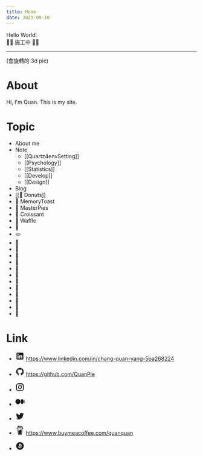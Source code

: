 ```yaml
---
title: Home
date: 2023-09-10
---
```

Hello World! 
<br>
🚧🚧  施工中 🚧🚧 

---
(會旋轉的 3d pie)


# About
Hi, I'm Quan. This is my site.
# Topic
- About me
- Note
	- [[Quartz4envSetting]]
	- [[Psychology]]
	- [[Statistics]]
	- [[Develop]]
	- [[Design]]
- Blog
- [[🍩  Donuts]]
- 🍞 MemoryToast
- 🥧 MasterPies
- 🥐 Croissant
- 🧇 Waffle
- 🥖
- 🫓
- 🥨
- 🥯
- 🧇
- 🥪
- 🍕
- 🧁
- 🧈
- 🥣
- 🥚
- 🥛
- 🧂
- 🍩



# Link
- <svg width="24" height="24" viewBox="0 0 24 24" xmlns="http://www.w3.org/2000/svg"><path fill="currentColor" d="M19 3a2 2 0 0 1 2 2v14a2 2 0 0 1-2 2H5a2 2 0 0 1-2-2V5a2 2 0 0 1 2-2h14m-.5 15.5v-5.3a3.26 3.26 0 0 0-3.26-3.26c-.85 0-1.84.52-2.32 1.3v-1.11h-2.79v8.37h2.79v-4.93c0-.77.62-1.4 1.39-1.4a1.4 1.4 0 0 1 1.4 1.4v4.93h2.79M6.88 8.56a1.68 1.68 0 0 0 1.68-1.68c0-.93-.75-1.69-1.68-1.69a1.69 1.69 0 0 0-1.69 1.69c0 .93.76 1.68 1.69 1.68m1.39 9.94v-8.37H5.5v8.37h2.77Z"/></svg> https://www.linkedin.com/in/chang-quan-yang-5ba268224
- <svg width="24" height="24" viewBox="0 0 24 24" xmlns="http://www.w3.org/2000/svg"><path fill="currentColor" d="M12 2A10 10 0 0 0 2 12c0 4.42 2.87 8.17 6.84 9.5c.5.08.66-.23.66-.5v-1.69c-2.77.6-3.36-1.34-3.36-1.34c-.46-1.16-1.11-1.47-1.11-1.47c-.91-.62.07-.6.07-.6c1 .07 1.53 1.03 1.53 1.03c.87 1.52 2.34 1.07 2.91.83c.09-.65.35-1.09.63-1.34c-2.22-.25-4.55-1.11-4.55-4.92c0-1.11.38-2 1.03-2.71c-.1-.25-.45-1.29.1-2.64c0 0 .84-.27 2.75 1.02c.79-.22 1.65-.33 2.5-.33c.85 0 1.71.11 2.5.33c1.91-1.29 2.75-1.02 2.75-1.02c.55 1.35.2 2.39.1 2.64c.65.71 1.03 1.6 1.03 2.71c0 3.82-2.34 4.66-4.57 4.91c.36.31.69.92.69 1.85V21c0 .27.16.59.67.5C19.14 20.16 22 16.42 22 12A10 10 0 0 0 12 2Z"/></svg> https://github.com/QuanPie
- <svg width="24" height="24" viewBox="0 0 24 24" xmlns="http://www.w3.org/2000/svg"><path fill="currentColor" d="M7.8 2h8.4C19.4 2 22 4.6 22 7.8v8.4a5.8 5.8 0 0 1-5.8 5.8H7.8C4.6 22 2 19.4 2 16.2V7.8A5.8 5.8 0 0 1 7.8 2m-.2 2A3.6 3.6 0 0 0 4 7.6v8.8C4 18.39 5.61 20 7.6 20h8.8a3.6 3.6 0 0 0 3.6-3.6V7.6C20 5.61 18.39 4 16.4 4H7.6m9.65 1.5a1.25 1.25 0 0 1 1.25 1.25A1.25 1.25 0 0 1 17.25 8A1.25 1.25 0 0 1 16 6.75a1.25 1.25 0 0 1 1.25-1.25M12 7a5 5 0 0 1 5 5a5 5 0 0 1-5 5a5 5 0 0 1-5-5a5 5 0 0 1 5-5m0 2a3 3 0 0 0-3 3a3 3 0 0 0 3 3a3 3 0 0 0 3-3a3 3 0 0 0-3-3Z"/></svg> 
- <svg width="24" height="24" viewBox="0 0 24 24" xmlns="http://www.w3.org/2000/svg"><path fill="currentColor" d="M13.54 12a6.8 6.8 0 0 1-6.77 6.82A6.8 6.8 0 0 1 0 12a6.8 6.8 0 0 1 6.77-6.82A6.8 6.8 0 0 1 13.54 12zm7.42 0c0 3.54-1.51 6.42-3.38 6.42c-1.87 0-3.39-2.88-3.39-6.42s1.52-6.42 3.39-6.42s3.38 2.88 3.38 6.42M24 12c0 3.17-.53 5.75-1.19 5.75c-.66 0-1.19-2.58-1.19-5.75s.53-5.75 1.19-5.75C23.47 6.25 24 8.83 24 12z"/></svg> 
- <svg width="24" height="24" viewBox="0 0 24 24" xmlns="http://www.w3.org/2000/svg"><path fill="currentColor" d="M22.46 6c-.77.35-1.6.58-2.46.69c.88-.53 1.56-1.37 1.88-2.38c-.83.5-1.75.85-2.72 1.05C18.37 4.5 17.26 4 16 4c-2.35 0-4.27 1.92-4.27 4.29c0 .34.04.67.11.98C8.28 9.09 5.11 7.38 3 4.79c-.37.63-.58 1.37-.58 2.15c0 1.49.75 2.81 1.91 3.56c-.71 0-1.37-.2-1.95-.5v.03c0 2.08 1.48 3.82 3.44 4.21a4.22 4.22 0 0 1-1.93.07a4.28 4.28 0 0 0 4 2.98a8.521 8.521 0 0 1-5.33 1.84c-.34 0-.68-.02-1.02-.06C3.44 20.29 5.7 21 8.12 21C16 21 20.33 14.46 20.33 8.79c0-.19 0-.37-.01-.56c.84-.6 1.56-1.36 2.14-2.23Z"/></svg> 

- <svg width="24" height="24" viewBox="0 0 24 24" xmlns="http://www.w3.org/2000/svg"><path fill="currentColor" d="m20.216 6.415l-.132-.666c-.119-.598-.388-1.163-1.001-1.379c-.197-.069-.42-.098-.57-.241c-.152-.143-.196-.366-.231-.572c-.065-.378-.125-.756-.192-1.133c-.057-.325-.102-.69-.25-.987c-.195-.4-.597-.634-.996-.788a5.723 5.723 0 0 0-.626-.194c-1-.263-2.05-.36-3.077-.416a25.834 25.834 0 0 0-3.7.062c-.915.083-1.88.184-2.75.5c-.318.116-.646.256-.888.501c-.297.302-.393.77-.177 1.146c.154.267.415.456.692.58c.36.162.737.284 1.123.366c1.075.238 2.189.331 3.287.37c1.218.05 2.437.01 3.65-.118c.299-.033.598-.073.896-.119c.352-.054.578-.513.474-.834c-.124-.383-.457-.531-.834-.473c-.466.074-.96.108-1.382.146c-1.177.08-2.358.082-3.536.006a22.228 22.228 0 0 1-1.157-.107c-.086-.01-.18-.025-.258-.036c-.243-.036-.484-.08-.724-.13c-.111-.027-.111-.185 0-.212h.005c.277-.06.557-.108.838-.147h.002c.131-.009.263-.032.394-.048a25.076 25.076 0 0 1 3.426-.12c.674.019 1.347.067 2.017.144l.228.031c.267.04.533.088.798.145c.392.085.895.113 1.07.542c.055.137.08.288.111.431l.319 1.484a.237.237 0 0 1-.199.284h-.003c-.037.006-.075.01-.112.015a36.704 36.704 0 0 1-4.743.295a37.059 37.059 0 0 1-4.699-.304c-.14-.017-.293-.042-.417-.06c-.326-.048-.649-.108-.973-.161c-.393-.065-.768-.032-1.123.161c-.29.16-.527.404-.675.701c-.154.316-.199.66-.267 1c-.069.34-.176.707-.135 1.056c.087.753.613 1.365 1.37 1.502a39.69 39.69 0 0 0 11.343.376a.483.483 0 0 1 .535.53l-.071.697l-1.018 9.907c-.041.41-.047.832-.125 1.237c-.122.637-.553 1.028-1.182 1.171c-.577.131-1.165.2-1.756.205c-.656.004-1.31-.025-1.966-.022c-.699.004-1.556-.06-2.095-.58c-.475-.458-.54-1.174-.605-1.793l-.731-7.013l-.322-3.094c-.037-.351-.286-.695-.678-.678c-.336.015-.718.3-.678.679l.228 2.185l.949 9.112c.147 1.344 1.174 2.068 2.446 2.272c.742.12 1.503.144 2.257.156c.966.016 1.942.053 2.892-.122c1.408-.258 2.465-1.198 2.616-2.657c.34-3.332.683-6.663 1.024-9.995l.215-2.087a.484.484 0 0 1 .39-.426c.402-.078.787-.212 1.074-.518c.455-.488.546-1.124.385-1.766zm-1.478.772c-.145.137-.363.201-.578.233c-2.416.359-4.866.54-7.308.46c-1.748-.06-3.477-.254-5.207-.498c-.17-.024-.353-.055-.47-.18c-.22-.236-.111-.71-.054-.995c.052-.26.152-.609.463-.646c.484-.057 1.046.148 1.526.22c.577.088 1.156.159 1.737.212c2.48.226 5.002.19 7.472-.14c.45-.06.899-.13 1.345-.21c.399-.072.84-.206 1.08.206c.166.281.188.657.162.974a.544.544 0 0 1-.169.364zm-6.159 3.9c-.862.37-1.84.788-3.109.788a5.884 5.884 0 0 1-1.569-.217l.877 9.004c.065.78.717 1.38 1.5 1.38c0 0 1.243.065 1.658.065c.447 0 1.786-.065 1.786-.065c.783 0 1.434-.6 1.499-1.38l.94-9.95a3.996 3.996 0 0 0-1.322-.238c-.826 0-1.491.284-2.26.613z"/></svg> https://www.buymeacoffee.com/quanquan
- <svg width="24" height="24" viewBox="0 0 24 24" xmlns="http://www.w3.org/2000/svg"><path fill="currentColor" d="M14.24 10.56c-.31 1.24-2.24.61-2.84.44l.55-2.18c.62.18 2.61.44 2.29 1.74m-3.11 1.56l-.6 2.41c.74.19 3.03.92 3.37-.44c.36-1.42-2.03-1.79-2.77-1.97m10.57 2.3c-1.34 5.36-6.76 8.62-12.12 7.28C4.22 20.36.963 14.94 2.3 9.58A9.996 9.996 0 0 1 14.42 2.3c5.35 1.34 8.61 6.76 7.28 12.12m-7.49-6.37l.45-1.8l-1.1-.25l-.44 1.73c-.29-.07-.58-.14-.88-.2l.44-1.77l-1.09-.26l-.45 1.79c-.24-.06-.48-.11-.7-.17l-1.51-.38l-.3 1.17s.82.19.8.2c.45.11.53.39.51.64l-1.23 4.93c-.05.14-.21.32-.5.27c.01.01-.8-.2-.8-.2L6.87 15l1.42.36c.27.07.53.14.79.2l-.46 1.82l1.1.28l.45-1.81c.3.08.59.15.87.23l-.45 1.79l1.1.28l.46-1.82c1.85.35 3.27.21 3.85-1.48c.5-1.35 0-2.15-1-2.66c.72-.19 1.26-.64 1.41-1.62c.2-1.33-.82-2.04-2.2-2.52Z"/></svg> 
